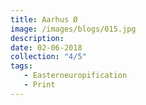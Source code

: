 ```yaml
---
title: Aarhus Ø
image: /images/blogs/015.jpg
description:
date: 02-06-2018
collection: "4/5"
tags:
   - Easterneuropification
   - Print  
---
```

